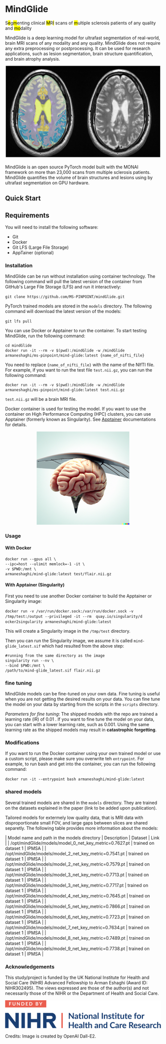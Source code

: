 # MindGlide

S<mark>e</mark>g<mark>m</mark>enting clinical <mark>M</mark>R<mark>I</mark> scans of <mark>m</mark>ultiple sclerosis patients of any quality and <mark>mo</mark>dality

MindGlide is a deep learning model for ultrafast segmentation of real-world, brain MRI scans of any modality and any quality. MindGlide does not require any extra preprocessing or postprocessing. It can be used for research applications, such as lesion segmentation, brain structure quantification, and brain atrophy analysis.

<p align="center">
<img src="assets/t2.png" alt="MindGlide logo" width="500" height="300">
</p>

MindGlide is an open source PyTorch model built with the MONAI framework
on more than 23,000 scans from multiple sclerosis patients. MindGlide
quantifies the volume of brain structures and lesions using by ultrafast
segmentation on GPU hardware.

## Quick Start

## Requirements

You will need to install the following software:

- Git
- Docker
- Git LFS (Large File Storage)
- AppTainer (optional)

### Installation

MindGlide can be run without installation using container technology. The
following command will pull the latest version of the container from
GitHub's Large File Storage (LFS) and run it interactively:

`git clone https://github.com/MS-PINPOINT/mindGlide.git`

PyTorch trained models are stored in the `models` directory. The
following command will download the latest version of the models:

`git lfs pull`

You can use Docker or Apptainer to run the container. To start testing
MindGlide, run the following command:

```
cd mindGlide
docker run -it --rm -v $(pwd):/mindGlide -w /mindGlide armaneshaghi/ms-pinpoint/mind-glide:latest {name_of_nifti_file}
```

You need to replace `{name_of_nifti_file}` with the name of the NIfTI file. For example, if you want to run the test file `test.nii.gz`, you can run the following command:

```
docker run -it --rm -v $(pwd):/mindGlide -w /mindGlide armaneshaghi/ms-pinpoint/mind-glide:latest test.nii.gz
```

`test.nii.gz` will be a brain MRI file.

Docker container is used for testing the model. If you want to use the
container on High Performance Computing (HPC) clusters, you can use
Apptainer (formerly known as Singularity). See [Apptainer](https://apptainer.org/) documentations for details.

<p align="center">
<img src="assets/mindGlide_logo.png" alt="MindGlide logo" width="300" height="300">
</p>

### Usage

#### With Docker

```
docker run --gpus all \
--ipc=host --ulimit memlock=-1 -it \
-v $PWD:/mnt \
armaneshaghi/mind-glide:latest test/flair.nii.gz
```

#### With Apptainer (Singularity)

First you need to use another Docker container to build the Apptainer or Singularity image:

`docker run -v /var/run/docker.sock:/var/run/docker.sock -v /tmp/test:/output --privileged -it --rm  quay.io/singularity/d
ocker2singularity armaneshaghi/mind-glide:latest`

This will create a Singularity image in the `/tmp/test` directory.

Then you can run the Singularity image, we assume it is called `mind-glide_latest.sif`
which had resulted from the above step:

```
#running from the same directory as the image
singularity run --nv \
--bind $PWD:/mnt \
/path/to/mind-glide_latest.sif flair.nii.gz
```

### fine tuning

MindGlide models can be fine-tuned on your own data. Fine tuning is useful when you are not getting the desired results on your data. You can fine tune the model on your data by starting from the scripts in the
`scripts` directory.

_Parameters for fine tuning_: The shipped models with the repo are trained a learning rate (lR)
of 0.01 . If you want to fine tune the model on your data, you can start with a lower learning rate, such as 0.001. Using the same learning rate as the shipped models may result in **catastrophic forgetting**.

### Modifications

If you want to run the Docker container using your own trained model or use
a custom script, please make sure you overwrite teh `entrypoint`. For example,
to run bash and get into the container, you can run the following command:

`docker run -it --entrypoint bash armaneshaghi/mind-glide:latest`

### shared models

Several trained models are shared in the `models` directory.
They are trained on the datasets explained in the paper (link to be added upon publication).

Tailored models for extermely low quality data, that is MRI data with disproportionate small FOV, and large gaps between
slices are shared separetly. The following table provides
more information about the models:

| Model name and path in the models directory | Description | Dataset | Link |
| /opt/mindGlide/models/model_0_net_key_metric=0.7627.pt | trained on dataset 1 | IPMSA |
| /opt/mindGlide/models/model_2_net_key_metric=0.7541.pt | trained on dataset 1 | IPMSA |
| /opt/mindGlide/models/model_2_net_key_metric=0.7579.pt | trained on dataset 1 | IPMSA |
| /opt/mindGlide/models/model_3_net_key_metric=0.7713.pt | trained on dataset 1 | IPMSA |
| /opt/mindGlide/models/model_3_net_key_metric=0.7717.pt | trained on dataset 1 | IPMSA |
| /opt/mindGlide/models/model_4_net_key_metric=0.7645.pt | trained on dataset 1 | IPMSA |
| /opt/mindGlide/models/model_5_net_key_metric=0.7866.pt | trained on dataset 1 | IPMSA |
| /opt/mindGlide/models/model_6_net_key_metric=0.7723.pt | trained on dataset 1 | IPMSA |
| /opt/mindGlide/models/model_7_net_key_metric=0.7634.pt | trained on dataset 1 | IPMSA |
| /opt/mindGlide/models/model_8_net_key_metric=0.7489.pt | trained on dataset 1 | IPMSA |
| /opt/mindGlide/models/model_9_net_key_metric=0.7738.pt | trained on dataset 1 | IPMSA |

### Acknowledgements

This study/project is funded by the UK National Institute for Health and Social Care (NIHR) Advanced Fellowship to Arman Eshaghi (Award ID: NIHR302495). The views expressed are those of the author(s) and not necessarily those of the NIHR or the Department of Health and Social Care.

<p align="left">
<img src="assets/nihr_logo.png" alt="NIHR logo" >
</p>

Credits: Image is created by OpenAI Dall-E2.
